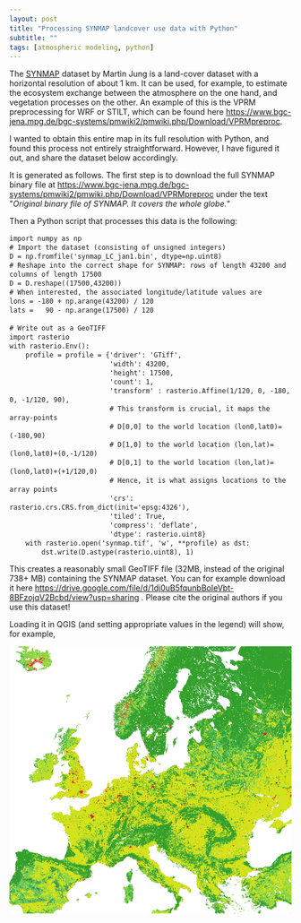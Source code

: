 ```yaml
---
layout: post
title: "Processing SYNMAP landcover use data with Python"
subtitle: ""
tags: [atmospheric modeling, python]
---
```


The [SYNMAP](https://www.bgc-jena.mpg.de/bgi/uploads/Publ/Publications/Jung_et_al_2006.pdf) dataset by Martin Jung is a land-cover dataset with a horizontal resolution of about 1 km. It can be used, for example, to estimate the ecosystem exchange between the atmosphere on the one hand, and vegetation processes on the other. 
An example of this is the VPRM preprocessing for WRF or STILT, which can be found here https://www.bgc-jena.mpg.de/bgc-systems/pmwiki2/pmwiki.php/Download/VPRMpreproc.

I wanted to obtain this entire map in its full resolution with Python, and found this process not entirely straightforward. However, I have figured it out, and share the dataset below accordingly.

It is generated as follows. The first step is to download the full SYNMAP binary file at https://www.bgc-jena.mpg.de/bgc-systems/pmwiki2/pmwiki.php/Download/VPRMpreproc under the text "*Original binary file of SYNMAP. It covers the whole globe.*" 

Then a Python script that processes this data is the following:

<!-- {% raw %} -->
```
import numpy as np
# Import the dataset (consisting of unsigned integers)
D = np.fromfile('synmap_LC_jan1.bin', dtype=np.uint8)
# Reshape into the correct shape for SYNMAP: rows of length 43200 and columns of length 17500
D = D.reshape((17500,43200))
# When interested, the associated longitude/latitude values are
lons = -180 + np.arange(43200) / 120
lats =   90 - np.arange(17500) / 120

# Write out as a GeoTIFF
import rasterio
with rasterio.Env():
    profile = profile = {'driver': 'GTiff', 
                         'width': 43200, 
                         'height': 17500, 
                         'count': 1, 
                         'transform' : rasterio.Affine(1/120, 0, -180, 0, -1/120, 90), 
                         # This transform is crucial, it maps the array-points
                         # D[0,0] to the world location (lon0,lat0)=(-180,90)
                         # D[1,0] to the world location (lon,lat)=(lon0,lat0)+(0,-1/120)
                         # D[0,1] to the world location (lon,lat)=(lon0,lat0)+(+1/120,0)
                         # Hence, it is what assigns locations to the array points
                         'crs': rasterio.crs.CRS.from_dict(init='epsg:4326'), 
                         'tiled': True, 
                         'compress': 'deflate', 
                         'dtype': rasterio.uint8}
    with rasterio.open('synmap.tif', 'w', **profile) as dst:
        dst.write(D.astype(rasterio.uint8), 1)
```

This creates a reasonably small GeoTIFF file (32MB, instead of the original 738+ MB) containing the SYNMAP dataset. You can for example download it here https://drive.google.com/file/d/1dj0uB5fqunbBoIeVbt-8BFzojqV2Bcbd/view?usp=sharing . Please cite the original authors if you use this dataset!

Loading it in QGIS (and setting appropriate values in the legend) will show, for example, 

![crop  of the SYNMAP data](../assets/img/SYNMAP.png)


